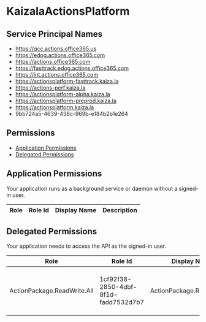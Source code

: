 # KaizalaActionsPlatform
## Service Principal Names
- https://gcc.actions.office365.us
- https://edog.actions.office365.com
- https://actions.office365.com
- https://fasttrack.edog.actions.office365.com
- https://int.actions.office365.com
- https://actionsplatform-fasttrack.kaiza.la
- https://actions-perf.kaiza.la
- https://actionsplatform-alpha.kaiza.la
- https://actionsplatform-preprod.kaiza.la
- https://actionsplatform.kaiza.la
- 9bb724a5-4639-438c-969b-e184b2b1e264

 ## Permissions
- [Application Permissions](#application-permissions)
- [Delegated Permissions](#delegated-permissions)

## Application Permissions
Your application runs as a background service or daemon without a signed-in user.

| Role | Role Id | Display Name | Description |
|---|---|---|---|

## Delegated Permissions
Your application needs to access the API as the signed-in user. 

| Role | Role Id | Display Name | Description |
|---|---|---|---|
| ActionPackage.ReadWrite.All | 1cf92f38-2850-4dbf-8f1d-fadd7532d7b7 | ActionPackage.ReadWrite.All | This permission is required to create Action Packages |


